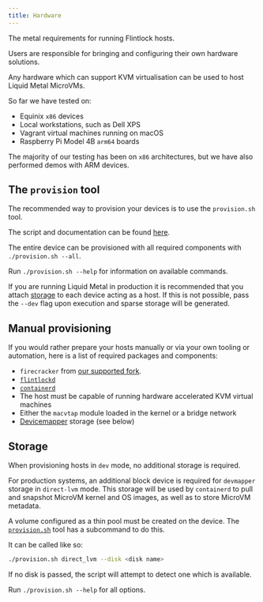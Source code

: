 ```yaml
---
title: Hardware
---
```


The metal requirements for running Flintlock hosts.

Users are responsible for bringing and configuring their own hardware solutions.

Any hardware which can support KVM virtualisation can be used to host Liquid Metal
MicroVMs.

So far we have tested on:

- Equinix `x86` devices
- Local workstations, such as Dell XPS
- Vagrant virtual machines running on macOS
- Raspberry Pi Model 4B `arm64` boards

The majority of our testing has been on `x86` architectures, but we have also
performed demos with ARM devices.

## The `provision` tool

The recommended way to provision your devices is to use the `provision.sh` tool.

The script and documentation can be found [here][provision].

The entire device can be provisioned with all required components with
`./provision.sh --all`.

Run `./provision.sh --help` for information on available commands.

If you are running Liquid Metal in production it is recommended that you attach
[storage](#storage) to each device acting as a host. If this is not possible, pass the `--dev`
flag upon execution and sparse storage will be generated.

## Manual provisioning

If you would rather prepare your hosts manually or via your own tooling or automation,
here is a list of required packages and components:

- `firecracker` from [our supported fork][fc].
- [`flintlockd`][flint]
- [`containerd`][containerd]
- The host must be capable of running hardware accelerated KVM virtual machines
- Either the `macvtap` module loaded in the kernel or a bridge network
- [Devicemapper][devmapper] storage (see below)

## Storage

When provisioning hosts in `dev` mode, no additional storage is required.

For production systems, an additional block device is required for `devmapper`
storage in `direct-lvm` mode.
This storage will be used by `containerd` to pull and snapshot MicroVM
kernel and OS images, as well as to store MicroVM metadata.

A volume configured as a thin pool must be created on the device. The [`provision.sh`][provision]
tool has a subcommand to do this.

It can be called like so:

```bash
./provision.sh direct_lvm --disk <disk name>
```

If no disk is passed, the script will attempt to detect one which is available.

Run `./provision.sh --help` for all options.

[provision]: https://github.com/weaveworks-liquidmetal/flintlock/tree/main/hack/scripts#provisionsh
[fc]: https://github.com/weaveworks/firecracker/releases
[flint]: https://github.com/weaveworks-liquidmetal/flintlock/releases
[service]: https://github.com/weaveworks-liquidmetal/flintlock/blob/main/flintlockd.service
[containerd]: https://github.com/containerd/containerd/releases
[devmapper]: https://docs.docker.com/storage/storagedriver/device-mapper-driver/
